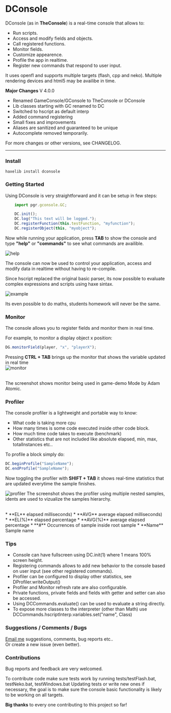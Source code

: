# DConsole

DConsole (as in **TheConsole**) is a real-time console that allows to:

* Run scripts.
* Access and modify fields and objects.
* Call registered functions.
* Monitor fields.
* Customize appearence.
* Profile the app in realtime.
* Register new commands that respond to user input.

It uses openfl and supports multiple targets (flash, cpp and neko). Multiple rendering devices and html5 may be availibe in time.

**Major Changes**
V 4.0.0
* Renamed GameConsole/GConsole to TheConsole or DConsole
* Lib classes starting with GC renamed to DC
* Switched to hscript as default interp
* Added command registering
* Small fixes and improvements
* Aliases are sanitized and guaranteed to be unique
* Autocomplete removed temporarily.

For more changes or other versions, see CHANGELOG.

____________

### Install

```
haxelib install dconsole
```

### Getting Started

Using DConsole is very straightforward and it can be setup in few steps:

```js
    import pgr.gconsole.GC;

    DC.init();
    DC.log("This text will be logged.");
    DC.registerFunction(this.testFunction, "myfunction");
	DC.registerObject(this, "myobject");
```

Now while running your application, press **TAB** to show the console and type **"help"** or **"commands"**
to see what commands are availible.

![help](http://i1148.photobucket.com/albums/o562/ProG4mr/dconsole1_zps2287758b.png "help")

The console can now be used to control your application, access and modify data in realtime
without having to re-compile.

Since hscript replaced the original basic parser, its now possible to evaluate complex expressions and scripts using haxe sintax.

![example](http://i1148.photobucket.com/albums/o562/ProG4mr/dconsole2_zpsa362d475.png "example")

Its even possible to do maths, students homework will never be the same.

### Monitor<br />

The console allows you to register fields and monitor them in real time.<br />

For example, to monitor a display object x position:
```js
DG.monitorField(player, "x", "playerX");  
```

Pressing **CTRL + TAB** brings up the monitor that shows the variable updated in real time <br />
![monitor](http://i1148.photobucket.com/albums/o562/ProG4mr/monitor_zps1cba1388.jpg "monitor")
<br /> <br />

The screenshot shows monitor being used in game-demo Mode by Adam Atomic.

### Profiler<br />

The console profiler is a lightweight and portable way to know: 

* What code is taking more cpu
* How many times is some code executed inside other code block.
* How much time code takes to execute (benchmark)
* Other statistics that are not included like absolute elapsed, min, max, totalInstances etc..

To profile a block simply do:
```js
DC.beginProfile("SampleName");
DC.endProfile("SampleName");
```
Now toggling the profiler with **SHIFT + TAB** it shows real-time statistics that are updated everytime the sample finishes. <br />

![profiler](http://i1148.photobucket.com/albums/o562/ProG4mr/profiler_zps30be5bb6.jpg "profiler")
The screenshot shows the profiler using multiple nested samples, idents are used to vizualize the samples hierarchy.<br />

<br /> 
* **EL** elapsed milliseconds)
* **AVG** average elapsed milliseconds)
* **EL(%)** elapsed percentage
* **AVG(%)** average elapsed percentage
* **#** Occurrences of sample inside root sample
* **Name** Sample name
<br />

### Tips<br />

* Console can have fullscreen using DC.init(1) where 1 means 100% screen height.
* Registering commands allows to add new behavior to the console based on user input (see other registered commands).
* Profiler can be configured to display other statistics, see DProfiler.writeOutput()
* Profiler and Monitor refresh rate are also configurable.
* Private functions, private fields and fields with getter and setter can also be accessed.
* Using DCCommands.evaluate() can be used to evaluate a string directly.
* To expose more classes to the interpreter (other than Math) use DCCommands.hscriptInterp.variables.set("name", Class)

### Suggestions / Comments / Bugs 

[Email me](mailto:prog4mr@gmail.com) suggestions, comments, bug reports etc..<br />
Or create a new issue (even better). 

### Contributions

Bug reports and feedback are very welcomed.

To contribute code make sure tests work by running tests/testFlash.bat, testNeko.bat, testWindows.bat
Updating tests or write new ones if necessary, the goal is to make sure the console basic functionality 
is likely to be working on all targets.

**Big thanks** to every one contributing to this project so far!


